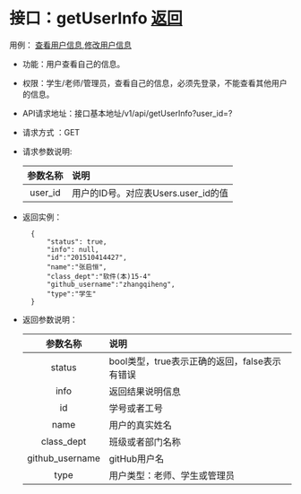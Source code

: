 # 接口：getUserInfo  [返回](../README.md)
用例： [查看用户信息](../用例/查看用户信息.md),[修改用户信息](../用例/修改用户信息.md)

- 功能：用户查看自己的信息。

- 权限：学生/老师/管理员，查看自己的信息，必须先登录，不能查看其他用户的信息。

- API请求地址：接口基本地址/v1/api/getUserInfo?user_id=?

- 请求方式 ：GET

- 请求参数说明:

  |参数名称|说明|
  |:--:|:--|
  |user_id|用户的ID号。对应表Users.user_id的值|

- 返回实例：

        {
            "status": true,
            "info": null,
            "id":"201510414427",
            "name":"张启恒",
            "class_dept":"软件(本)15-4"
            "github_username":"zhangqiheng",
            "type":"学生"
        }

- 返回参数说明：

  |参数名称|说明|
  |:--:|:--|
  |status|bool类型，true表示正确的返回，false表示有错误|
  |info|返回结果说明信息|
  |id|学号或者工号|
  |name|用户的真实姓名|
  |class_dept|班级或者部门名称|
  |github_username|gitHub用户名|
  |type|用户类型：老师、学生或管理员|
